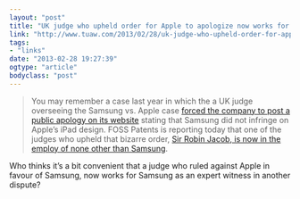 ```yaml
---
layout: "post"
title: "UK judge who upheld order for Apple to apologize now works for Samsung"
link: "http://www.tuaw.com/2013/02/28/uk-judge-who-upheld-order-for-apple-to-apologize-now-works-for-s/"
tags: 
- "links"
date: "2013-02-28 19:27:39"
ogtype: "article"
bodyclass: "post"
---
```


> You may remember a case last year in which the a UK judge overseeing the Samsung vs. Apple case [forced the company to post a public apology on its website](http://www.tuaw.com/2012/07/19/uk-judge-to-make-apple-acknowledge-samsung-didnt-copy-apple/) stating that Samsung did not infringe on Apple’s iPad design. FOSS Patents is reporting today that one of the judges who upheld that bizarre order, [Sir Robin Jacob, is now in the employ of none other than Samsung](http://www.fosspatents.com/2013/02/uk-judge-who-issued-extreme-ruling-for.html).

Who thinks it’s a bit convenient that a judge who ruled against Apple in favour of Samsung, now works for Samsung as an expert witness in another dispute?